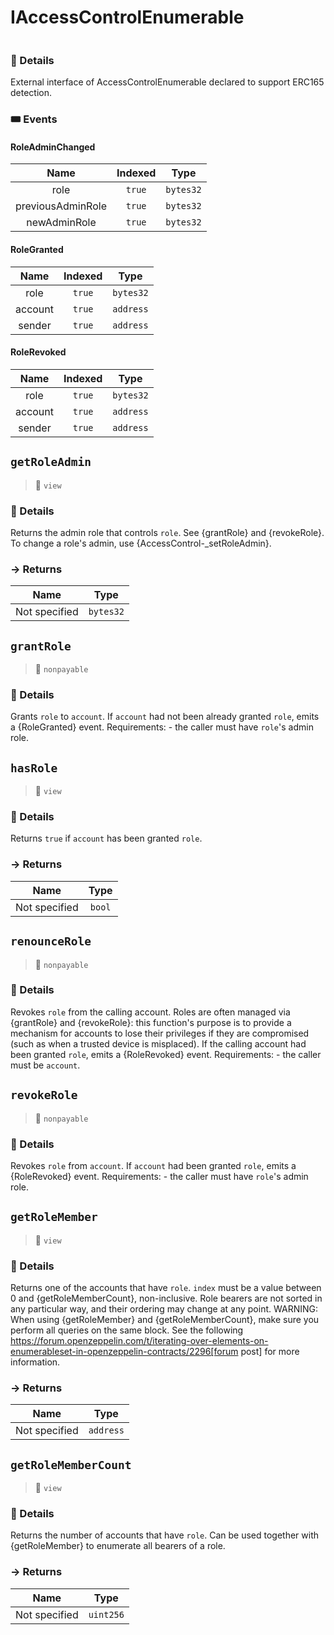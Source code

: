 # IAccessControlEnumerable
> 
```

```




### 🔎 Details

External interface of AccessControlEnumerable declared to support ERC165 detection.


### 🎟 Events


#### RoleAdminChanged
| Name | Indexed | Type |
|:-:|:-:|:-:|
| role | `true` | `bytes32` |
| previousAdminRole | `true` | `bytes32` |
| newAdminRole | `true` | `bytes32` |


#### RoleGranted
| Name | Indexed | Type |
|:-:|:-:|:-:|
| role | `true` | `bytes32` |
| account | `true` | `address` |
| sender | `true` | `address` |


#### RoleRevoked
| Name | Indexed | Type |
|:-:|:-:|:-:|
| role | `true` | `bytes32` |
| account | `true` | `address` |
| sender | `true` | `address` |



## `getRoleAdmin`

>👀 `view`



### 🔎 Details

Returns the admin role that controls `role`. See {grantRole} and {revokeRole}. To change a role&#39;s admin, use {AccessControl-_setRoleAdmin}.

### → Returns



| Name | Type |
|:-:|:-:|
|  Not specified  | `bytes32` |



## `grantRole`

>👀 `nonpayable`



### 🔎 Details

Grants `role` to `account`. If `account` had not been already granted `role`, emits a {RoleGranted} event. Requirements: - the caller must have ``role``&#39;s admin role.



## `hasRole`

>👀 `view`



### 🔎 Details

Returns `true` if `account` has been granted `role`.

### → Returns



| Name | Type |
|:-:|:-:|
|  Not specified  | `bool` |



## `renounceRole`

>👀 `nonpayable`



### 🔎 Details

Revokes `role` from the calling account. Roles are often managed via {grantRole} and {revokeRole}: this function&#39;s purpose is to provide a mechanism for accounts to lose their privileges if they are compromised (such as when a trusted device is misplaced). If the calling account had been granted `role`, emits a {RoleRevoked} event. Requirements: - the caller must be `account`.



## `revokeRole`

>👀 `nonpayable`



### 🔎 Details

Revokes `role` from `account`. If `account` had been granted `role`, emits a {RoleRevoked} event. Requirements: - the caller must have ``role``&#39;s admin role.



## `getRoleMember`

>👀 `view`



### 🔎 Details

Returns one of the accounts that have `role`. `index` must be a value between 0 and {getRoleMemberCount}, non-inclusive. Role bearers are not sorted in any particular way, and their ordering may change at any point. WARNING: When using {getRoleMember} and {getRoleMemberCount}, make sure you perform all queries on the same block. See the following https://forum.openzeppelin.com/t/iterating-over-elements-on-enumerableset-in-openzeppelin-contracts/2296[forum post] for more information.

### → Returns



| Name | Type |
|:-:|:-:|
|  Not specified  | `address` |



## `getRoleMemberCount`

>👀 `view`



### 🔎 Details

Returns the number of accounts that have `role`. Can be used together with {getRoleMember} to enumerate all bearers of a role.

### → Returns



| Name | Type |
|:-:|:-:|
|  Not specified  | `uint256` |



